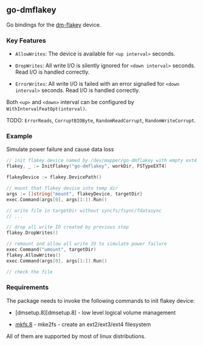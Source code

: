 ## go-dmflakey

Go bindings for the [dm-flakey][dm-flakey] device.

### Key Features

* `AllowWrites`: The device is available for `<up interval>` seconds.

* `DropWrites`: All write I/O is silently ignored for `<down interval>` seconds. Read I/O is handled correctly.

* `ErrorWrites`: All write I/O is failed with an error signalled for `<down interval>` seconds. Read I/O is handled correctly.

Both `<up>` and `<down>` interval can be configured by `WithIntervalFeatOpt(interval)`.

TODO: `ErrorReads`, `CorruptBIOByte`, `RandomReadCorrupt`, `RandomWriteCorrupt`.

### Example

Simulate power failure and cause data loss

```go
// init flakey device named by /dev/mapper/go-dmflakey with empty ext4 filesystem
flakey, _ := InitFlakey("go-dmflakey", workDir, FSTypeEXT4)

flakeyDevice := flakey.DevicePath()

// mount that flakey device into temp dir
args := []string{"mount", flakeyDevice, targetDir}
exec.Command(args[0], args[1:]).Run()

// write file in targetDir without syncfs/fsync/fdatasync
// ...

// drop all write IO created by previous step
flakey.DropWrites()

// remount and allow all write IO to simulate power failure
exec.Command("umount", targetDir)
flakey.AllowWrites()
exec.Command(args[0], args[1:]).Run()

// check the file
```

### Requirements

The package needs to invoke the following commands to init flakey device:

* [dmsetup.8][dmsetup.8] - low level logical volume management

* [mkfs.8][mkfs.8] - mke2fs - create an ext2/ext3/ext4 filesystem

All of them are supported by most of linux distributions.

[dm-flakey]: <https://docs.kernel.org/admin-guide/device-mapper/dm-flakey.html>
[dmsetup]: <https://man7.org/linux/man-pages/man8/dmsetup.8.html>
[mkfs.8]: <https://man7.org/linux/man-pages/man8/mkfs.8.html>
